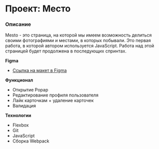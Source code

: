 # Проект: Место

### Описание

Mesto - это страница, на которой мы имеем возможность делиться своими фотографиями и местами, в которых побывали. Это первая работа, в которой автором используется JavaScript. Работа над этой страницей будет продолжена в последующих спринтах.

**Figma**

* [Ссылка на макет в Figma](https://www.figma.com/file/2cn9N9jSkmxD84oJik7xL7/JavaScript.-Sprint-4?node-id=0%3A1)

**Функционал**

* Открытие Popap
* Редактирование профиля пользователя
* Лайк карточкам + удаление карточек
* Валидация

**Технологии**
* Flexbox
* Git
* JavaScript
* Сборка Webpack

